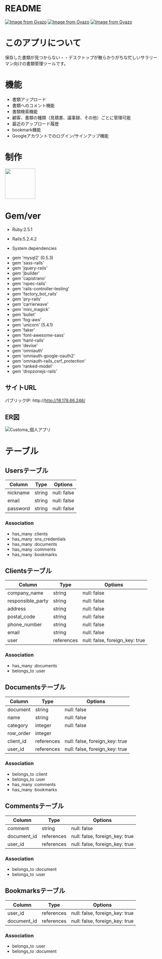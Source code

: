 # README

[![Image from Gyazo](https://i.gyazo.com/55cf627a836024acaef79a509ea16903.jpg)](https://gyazo.com/55cf627a836024acaef79a509ea16903)
[![Image from Gyazo](https://i.gyazo.com/cbc30224c1263dcf277b9e0f59a73701.jpg)](https://gyazo.com/cbc30224c1263dcf277b9e0f59a73701)
[![Image from Gyazo](https://i.gyazo.com/1ad6731b4201ec53ed205de81d2c4f6a.jpg)](https://gyazo.com/1ad6731b4201ec53ed205de81d2c4f6a)

# このアプリについて

保存した書類が見つからない・・デスクトップが散らかりがちな忙しいサラリーマン向けの書類管理ツールです。

# 機能

* 書類アップロード
* 書類へのコメント機能
* 書類検索機能
* 顧客、書類の種類（見積書、議事録、その他）ごとに管理可能
* 最近のアップロード履歴
* bookmark機能
* Googleアカウントでのログイン/サインアップ機能

# 制作

<a href="https://github.com/fo-ji"><img src="https://avatars0.githubusercontent.com/u/57491651?s=460&v=4" height="100px;" /></a>

# Gem/ver

* Ruby:2.5.1

* Rails:5.2.4.2

* System dependencies
 - gem 'mysql2' (0.5.3)
 - gem 'sass-rails'
 - gem 'jquery-rails'
 - gem 'jbuilder'
 - gem 'capistrano'
 - gem 'rspec-rails'
 - gem 'rails-controller-testing'
 - gem 'factory_bot_rails'
 - gem 'pry-rails'
 - gem 'carrierwave'
 - gem 'mini_magick'
 - gem 'bullet'
 - gem 'fog-aws'
 - gem 'unicorn' (5.4.1)
 - gem 'faker'
 - gem 'font-awesome-sass'
 - gem 'haml-rails'
 - gem 'devise'
 - gem 'omniauth'
 - gem 'omniauth-google-oauth2'
 - gem 'omniauth-rails_csrf_protection'
 - gem 'ranked-model'
 - gem 'dropzonejs-rails'

## サイトURL

 パブリックIP: http://http://18.178.66.246/

## ER図

![Customa_個人アプリ](https://user-images.githubusercontent.com/57491651/81266553-e1194f00-907f-11ea-81dd-2e5434b9ca2e.png)

# テーブル
## Usersテーブル

|Column|Type|Options|
|------|----|-------|
|nickname|string|null: false|
|email   |string|null: false|
|password|string|null: false|

### Association
- has_many :clients
- has_many :sns_credentials
- has_many :documents
- has_many :comments
- has_many :bookmarks

## Clientsテーブル

|Column|Type|Options|
|------|----|-------|
|company_name     |string    |null: false|
|responsible_party|string    |null: false|
|address          |string    |null: false|
|postal_code      |string    |null: false|
|phone_number     |string    |null: false|
|email            |string    |null: false|
|user             |references|null: false, foreign_key: true|

### Association
- has_many   :documents
- belongs_to :user

## Documentsテーブル

|Column|Type|Options|
|------|----|-------|
|document     |string    |null: false|
|name         |string    |null: false|
|category     |integer   |null: false|
|row_order    |integer   ||
|client_id    |references|null: false, foreign_key: true|
|user_id      |references|null: false, foreign_key: true|

### Association
- belongs_to :client
- belongs_to :user
- has_many   :comments
- has_many   :bookmarks

## Commentsテーブル

|Column|Type|Options|
|------|----|-------|
|comment     |string    |null: false|
|document_id |references|null: false, foreign_key: true|
|user_id     |references|null: false, foreign_key: true|

### Association
- belongs_to :document
- belongs_to :user

## Bookmarksテーブル

|Column|Type|Options|
|------|----|-------|
|user_id     |references|null: false, foreign_key: true|
|document_id |references|null: false, foreign_key: true|

### Association
- belongs_to :user
- belongs_to :document
